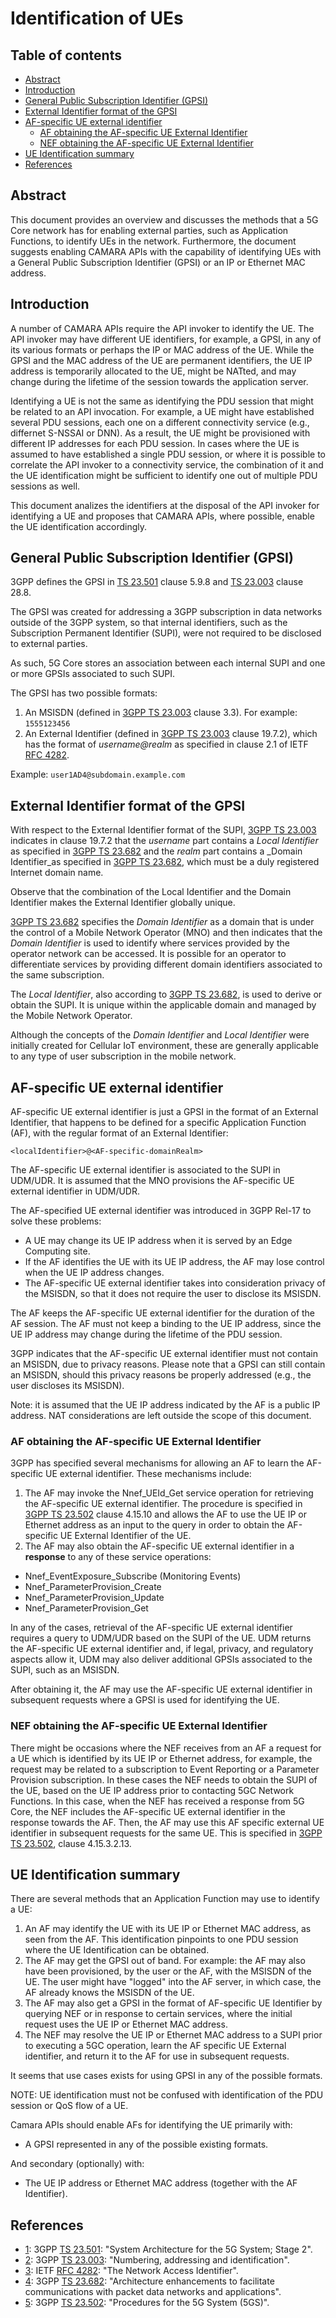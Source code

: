 Identification of UEs
=====================

## Table of contents 
  * [Abstract](#abstract)
  * [Introduction](#introduction)
  * [General Public Subscription Identifier (GPSI)](#general-public-subscription-identifier--gpsi-)
  * [External Identifier format of the GPSI](#external-identifier-format-of-the-gpsi)
  * [AF-specific UE external identifier](#af-specific-ue-external-identifier)
    + [AF obtaining the AF-specific UE External Identifier](#af-obtaining-the-af-specific-ue-external-identifier)
    + [NEF obtaining the AF-specific UE External Identifier](#nef-obtaining-the-af-specific-ue-external-identifier)
  * [UE Identification summary](#ue-identification-summary)
  * [References](#references)


## Abstract 

This document provides an overview and discusses the methods that a 5G Core network has for enabling external parties, such as Application Functions, to identify UEs in the network. Furthermore, the document suggests enabling CAMARA APIs with the capability of identifying UEs with a General Public Subscription Identifier (GPSI) or an IP or Ethernet MAC address.

## Introduction 

A number of CAMARA APIs require the API invoker to identify the UE. The API invoker may have different UE identifiers, for example, a GPSI, in any of its various formats or perhaps the IP or MAC address of the UE. While the GPSI and the MAC address of the UE are permanent identifiers, the UE IP address is temporarily allocated to the UE, might be NATted, and may change during the lifetime of the session towards the application server. 

Identifying a UE is not the same as identifying the PDU session that might be related to an API invocation. For example, a UE might have established several PDU sessions, each one on a different connectivity service (e.g., differnet S-NSSAI or DNN). As a result, the UE might be provisioned with different IP addresses for each PDU session. In cases where the UE is assumed to have established a single PDU session, or where it is possible to correlate the API invoker to a connectivity service, the combination of it and the UE identification might be sufficient to identify one out of multiple PDU sessions as well.

This document analizes the identifiers at the disposal of the API invoker for identifying a UE and proposes that CAMARA APIs, where possible, enable the UE identification accordingly.

## General Public Subscription Identifier (GPSI)

3GPP defines the GPSI in [TS 23.501][1] clause 5.9.8 and [TS 23.003][2] clause 28.8.

The GPSI was created for addressing a 3GPP subscription in data networks outside of the 3GPP system, so that internal identifiers, such as the Subscription Permanent Identifier (SUPI), were not required to be disclosed to external parties.

As such, 5G Core stores an association between each internal SUPI and one or more GPSIs associated to such SUPI.

The GPSI has two possible formats:

1. An MSISDN (defined in [3GPP TS 23.003][2] clause 3.3). For example: `1555123456`
2. An External Identifier (defined in [3GPP TS 23.003][2] clause 19.7.2), which has the format of _username@realm_ as specified in clause 2.1 of IETF [RFC 4282][3].

Example: `user1AD4@subdomain.example.com`

## External Identifier format of the GPSI 

With respect to the External Identifier format of the SUPI, [3GPP TS 23.003][2] indicates in clause 19.7.2 that the _username_ part contains a _Local Identifier_ as specified in [3GPP TS 23.682][4] and the _realm_ part contains a _Domain Identifier_as specified in [3GPP TS 23.682][4], which must be a duly registered Internet domain name.

Observe that the combination of the Local Identifier and the Domain Identifier makes the External Identifier globally unique.

[3GPP TS 23.682][4] specifies the _Domain Identifier_ as a domain that is under the control of a Mobile Network Operator (MNO) and then indicates that the _Domain Identifier_ is used to identify where services provided by the operator network can be accessed. It is possible for an operator to differentiate services by providing different domain identifiers associated to the same subscription.

The _Local Identifier_, also according to [3GPP TS 23.682][4], is used to derive or obtain the SUPI. It is unique within the applicable domain and managed by the Mobile Network Operator.

Although the concepts of the _Domain Identifier_ and _Local Identifier_ were initially created for Cellular IoT environment, these are generally applicable to any type of user subscription in the mobile network.

## AF-specific UE external identifier 

AF-specific UE external identifier is just a GPSI in the format of an External Identifier, that happens to be defined for a specific Application Function (AF), with the regular format of an External Identifier:

`<localIdentifier>@<AF-specific-domainRealm>`

The AF-specific UE external identifier is associated to the SUPI in UDM/UDR. It is assumed that the MNO provisions the AF-specific UE external identifier in UDM/UDR.

The AF-specified UE external identifier was introduced in 3GPP Rel-17 to solve these problems:

- A UE may change its UE IP address when it is served by an Edge Computing site.
- If the AF identifies the UE with its UE IP address, the AF may lose control when the UE IP address changes.
- The AF-specific UE external identifier takes into consideration privacy of the MSISDN, so that it does not require the user to disclose its MSISDN.

The AF keeps the AF-specific UE external identifier for the duration of the AF session. The AF must not keep a binding to the UE IP address, since the UE IP address may change during the lifetime of the PDU session.

3GPP indicates that the AF-specific UE external identifier must not contain an MSISDN, due to privacy reasons. Please note that a GPSI can still contain an MSISDN, should this privacy reasons be properly addressed (e.g., the user discloses its MSISDN).

Note: it is assumed that the UE IP address indicated by the AF is a public IP address. NAT considerations are left outside the scope of this document.

### AF obtaining the AF-specific UE External Identifier

3GPP has specified several mechanisms for allowing an AF to learn the AF-specific UE external identifier. These mechanisms include:

1. The AF may invoke the Nnef\_UEId\_Get service operation for retrieving the AF-specific UE external identifier. The procedure is specified in [3GPP TS 23.502][5] clause 4.15.10 and allows the AF to use the UE IP or Ethernet address as an input to the query in order to obtain the AF-specific UE External Identifier of the UE.
2. The AF may also obtain the AF-specific UE external identifier in a **response** to any of these service operations:

- Nnef\_EventExposure\_Subscribe (Monitoring Events)
- Nnef\_ParameterProvision\_Create
- Nnef\_ParameterProvision\_Update
- Nnef\_ParameterProvision\_Get

In any of the cases, retrieval of the AF-specific UE external identifier requires a query to UDM/UDR based on the SUPI of the UE. UDM returns the AF-specific UE external identifier and, if legal, privacy, and regulatory aspects allow it, UDM may also deliver additional GPSIs associated to the SUPI, such as an MSISDN.

After obtaining it, the AF may use the AF-specific UE external identifier in subsequent requests where a GPSI is used for identifying the UE.

### NEF obtaining the AF-specific UE External Identifier


There might be occasions where the NEF receives from an AF a request for a UE which is identified by its UE IP or Ethernet address, for example, the request may be related to a subscription to Event Reporting or a Parameter Provision subscription. In these cases the NEF needs to obtain the SUPI of the UE, based on the UE IP address prior to contacting 5GC Network Functions. In this case, when the NEF has received a response from 5G Core, the NEF includes the AF-specific UE external identifier in the response towards the AF. Then, the AF may use this AF specific external UE identifier in subsequent requests for the same UE. This is specified in [3GPP TS 23.502][5], clause 4.15.3.2.13.

## UE Identification summary

There are several methods that an Application Function may use to identify a UE:

1. An AF may identify the UE with its UE IP or Ethernet MAC address, as seen from the AF. This identification pinpoints to one PDU session where the UE Identification can be obtained.
2. The AF may get the GPSI out of band. For example: the AF may also have been provisioned, by the user or the AF, with the MSISDN of the UE. The user might have &quot;logged&quot; into the AF server, in which case, the AF already knows the MSISDN of the UE.
3. The AF may also get a GPSI in the format of AF-specific UE Identifier by querying NEF or in response to certain services, where the initial request uses the UE IP or Ethernet MAC address.
4. The NEF may resolve the UE IP or Ethernet MAC address to a SUPI prior to executing a 5GC operation, learn the AF specific UE External identifier, and return it to the AF for use in subsequent requests.

It seems that use cases exists for using GPSI in any of the possible formats.

NOTE: UE identification must not be confused with identification of the PDU session or QoS flow of a UE.

Camara APIs should enable AFs for identifying the UE primarily with:

- A GPSI represented in any of the possible existing formats.

And secondary (optionally) with:

- The UE IP address or Ethernet MAC address (together with the AF Identifier).


## References

[1]:https://www.3gpp.org/DynaReport/23501.htm
[2]:https://www.3gpp.org/DynaReport/23003.htm
[3]:https://www.rfc-editor.org/rfc/rfc4282
[4]:https://www.3gpp.org/DynaReport/23682.htm
[5]:https://www.3gpp.org/DynaReport/23502.htm

* [1]: 3GPP [TS 23.501](https://www.3gpp.org/DynaReport/23501.htm"): "System Architecture for the 5G System; Stage 2".
* [2]: 3GPP [TS 23.003](https://www.3gpp.org/DynaReport/23003.htm): "Numbering, addressing and identification".
* [3]: IETF [RFC 4282](https://www.rfc-editor.org/rfc/rfc4282): "The Network Access Identifier".
* [4]: 3GPP [TS 23.682](https://www.3gpp.org/DynaReport/23682): "Architecture enhancements to facilitate communications with packet data networks and applications".
* [5]: 3GPP [TS 23.502](https://www.3gpp.org/DynaReport/23502.htm): "Procedures for the 5G System (5GS)".
